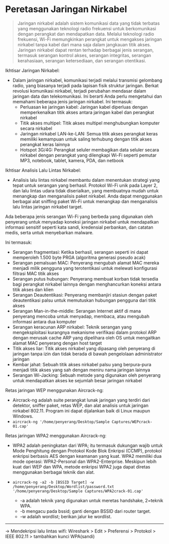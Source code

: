 # Peretasan Jaringan Nirkabel
> Jaringan nirkabel adalah sistem komunikasi data yang tidak terbatas yang menggunakan teknologi radio frekuensi untuk berkomunikasi dengan perangkat dan mendapatkan data. Melalui teknologi radio frekuensi, Wi-Fi memungkinkan perangkat untuk mengakses jaringan nirkabel tanpa kabel dari mana saja dalam jangkauan titik akses. Jaringan nirkabel dapat rentan terhadap berbagai jenis serangan, termasuk serangan kontrol akses, serangan integritas, serangan kerahasiaan, serangan ketersediaan, dan serangan otentikasi.


Ikhtisar Jaringan Nirkabel:
- Dalam jaringan nirkabel, komunikasi terjadi melalui transmisi gelombang radio, yang biasanya terjadi pada lapisan fisik struktur jaringan. Berkat revolusi komunikasi nirkabel, terjadi perubahan mendasar dalam jaringan data dan telekomunikasi. Ini berarti Anda perlu mengetahui dan memahami beberapa jenis jaringan nirkabel. Ini termasuk:
  - Perluasan ke jaringan kabel: Jaringan kabel diperluas dengan memperkenalkan titik akses antara jaringan kabel dan perangkat nirkabel
  - Titik akses multipel: Titik akses multipel menghubungkan komputer secara nirkabel
  - Jaringan nirkabel LAN-ke-LAN: Semua titik akses perangkat keras memiliki kemampuan untuk saling terhubung dengan titik akses perangkat keras lainnya
  - Hotspot 3G/4G: Perangkat seluler membagikan data seluler secara nirkabel dengan perangkat yang dilengkapi Wi-Fi seperti pemutar MP3, notebook, tablet, kamera, PDA, dan netbook


Ikhtisar Analisis Lalu Lintas Nirkabel:
- Analisis lalu lintas nirkabel membantu dalam menentukan strategi yang tepat untuk serangan yang berhasil. Protokol Wi-Fi unik pada Layer 2, dan lalu lintas udara tidak diserialkan, yang membuatnya mudah untuk menangkap dan menganalisis paket nirkabel. Anda dapat menggunakan berbagai alat sniffing paket Wi-Fi untuk menangkap dan menganalisis lalu lintas jaringan nirkabel target.


Ada beberapa jenis serangan Wi-Fi yang berbeda yang digunakan oleh penyerang untuk menyadap koneksi jaringan nirkabel untuk mendapatkan informasi sensitif seperti kata sandi, kredensial perbankan, dan catatan medis, serta untuk menyebarkan malware.

Ini termasuk:
- Serangan fragmentasi: Ketika berhasil, serangan seperti ini dapat memperoleh 1.500 byte PRGA (algoritma generasi pseudo acak)
- Serangan pemalsuan MAC: Penyerang mengubah alamat MAC mereka menjadi milik pengguna yang terotentikasi untuk melewati konfigurasi filtrasi MAC titik akses
- Serangan putus hubungan: Penyerang membuat korban tidak tersedia bagi perangkat nirkabel lainnya dengan menghancurkan koneksi antara titik akses dan klien
- Serangan Deautentikasi: Penyerang membanjiri stasiun dengan paket deautentikasi palsu untuk memutuskan hubungan pengguna dari titik akses
- Serangan Man-in-the-middle: Serangan Internet aktif di mana penyerang mencoba untuk menyadap, membaca, atau mengubah informasi antara dua komputer
- Serangan keracunan ARP nirkabel: Teknik serangan yang mengeksploitasi kurangnya mekanisme verifikasi dalam protokol ARP dengan merusak cache ARP yang dipelihara oleh OS untuk mengaitkan alamat MAC penyerang dengan host target
- Titik akses liar: Titik akses nirkabel yang dipasang oleh penyerang di jaringan tanpa izin dan tidak berada di bawah pengelolaan administrator jaringan
- Kembar jahat: Sebuah titik akses nirkabel palsu yang berpura-pura menjadi titik akses yang sah dengan meniru nama jaringan lainnya
- Serangan Wi-Jacking: Sebuah metode yang digunakan oleh penyerang untuk mendapatkan akses ke sejumlah besar jaringan nirkabel


Retas jaringan WEP menggunakan Aircrack-ng:
- Aircrack-ng adalah suite perangkat lunak jaringan yang terdiri dari detektor, sniffer paket, retas WEP, dan alat analisis untuk jaringan nirkabel 802.11. Program ini dapat dijalankan baik di Linux maupun Windows.
- `aircrack-ng '/home/penyerang/Desktop/Sample Captures/WEPcrack-01.cap' `


Retas jaringan WPA2 menggunakan Aircrack-ng:
- WPA2 adalah peningkatan dari WPA; itu termasuk dukungan wajib untuk Mode Penghitung dengan Protokol Kode Blok Enkripsi (CCMP), protokol enkripsi berbasis AES dengan keamanan yang kuat. WPA2 memiliki dua mode operasi: WPA2-Personal dan WPA2-Enterprise. Meskipun lebih kuat dari WEP dan WPA, metode enkripsi WPA2 juga dapat diretas menggunakan berbagai teknik dan alat.

- `aircrack-ng -a2 -b [BSSID Target] -w /home/penyerang/Desktop/Wordlist/password.txt '/home/penyerang/Desktop/Sample Captures/WPA2crack-01.cap' `
  - -a adalah teknik yang digunakan untuk meretas handshake, 2=teknik WPA.
  - -b mengacu pada bssid; ganti dengan BSSID dari router target.
  - -w adalah wordlist; berikan jalur ke wordlist.


--------------------------------------

-> Mendekripsi lalu lintas wifi: Wireshark > Edit > Preferensi > Protokol > IEEE 802.11 > tambahkan kunci WPA(sandi)
